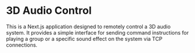 # 3D Audio Control

This is a Next.js application designed to remotely control a 3D audio system. It provides a simple interface for sending command instructions for playing a group or a specific sound effect on the system via TCP connections.
